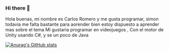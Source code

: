### Hi there 👋

Hola buenas, mi nombre es Carlos Romero y me gusta programar, simon todavia me falta bastante para aorender bien estoy dispuesto a aprender mas sobre el tema
Mi gustaria programar en videojuegos , Con el motor de Unity usando C#, y se un poco de Java 

[![Anurag's GitHub stats](https://github-readme-stats.vercel.app/api?username=Flowing87)](https://github.com/anuraghazra/github-readme-stats)
